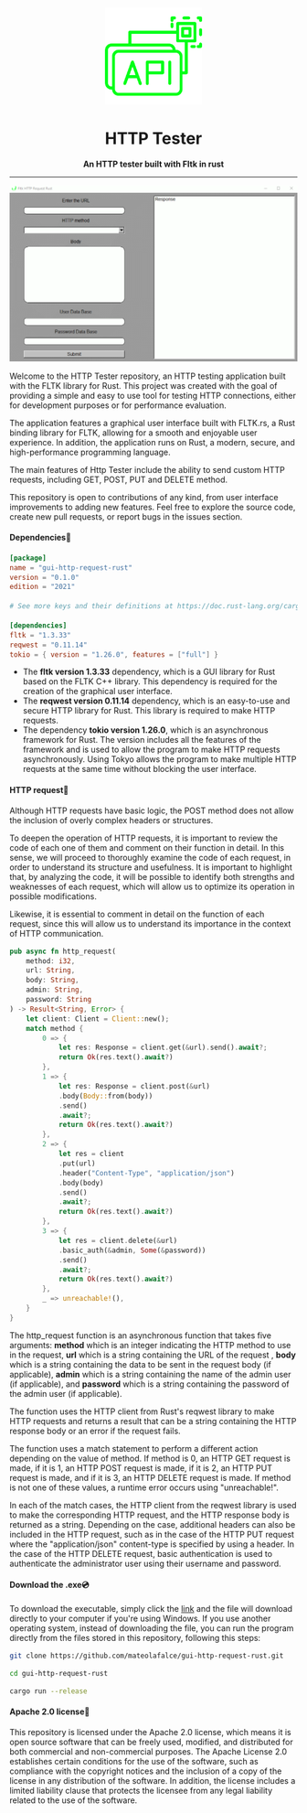 <div align="center">

  <img height="170" src="/src/api.png" />
  <h1 id="title">HTTP Tester</h1>
  <p>
    <strong>An HTTP tester built with Fltk in rust</strong>
  </p>

</div>

---

<div align="center">

![HTTP](src/ftlk-rust.gif)

</div>

Welcome to the HTTP Tester repository, an HTTP testing application built with the FLTK library for Rust. This project was created with the goal of providing a simple and easy to use tool for testing HTTP connections, either for development purposes or for performance evaluation.

The application features a graphical user interface built with FLTK.rs, a Rust binding library for FLTK, allowing for a smooth and enjoyable user experience. In addition, the application runs on Rust, a modern, secure, and high-performance programming language.

The main features of Http Tester include the ability to send custom HTTP requests, including GET, POST, PUT and DELETE method.

This repository is open to contributions of any kind, from user interface improvements to adding new features. Feel free to explore the source code, create new pull requests, or report bugs in the issues section.

<h4>Dependencies🎒</h4>

```toml
[package]
name = "gui-http-request-rust"
version = "0.1.0"
edition = "2021"

# See more keys and their definitions at https://doc.rust-lang.org/cargo/reference/manifest.html

[dependencies]
fltk = "1.3.33"
reqwest = "0.11.14"
tokio = { version = "1.26.0", features = ["full"] }
```

- The **fltk version 1.3.33** dependency, which is a GUI library for Rust based on the FLTK C++ library. This dependency is required for the creation of the graphical user interface.
- The **reqwest version 0.11.14** dependency, which is an easy-to-use and secure HTTP library for Rust. This library is required to make HTTP requests.
- The dependency **tokio version 1.26.0**, which is an asynchronous framework for Rust. The version includes all the features of the framework and is used to allow the program to make HTTP requests asynchronously. Using Tokyo allows the program to make multiple HTTP requests at the same time without blocking the user interface.

<h4>HTTP request📡 </h4>

Although HTTP requests have basic logic, the POST method does not allow the inclusion of overly complex headers or structures.

To deepen the operation of HTTP requests, it is important to review the code of each one of them and comment on their function in detail. In this sense, we will proceed to thoroughly examine the code of each request, in order to understand its structure and usefulness. It is important to highlight that, by analyzing the code, it will be possible to identify both strengths and weaknesses of each request, which will allow us to optimize its operation in possible modifications.

Likewise, it is essential to comment in detail on the function of each request, since this will allow us to understand its importance in the context of HTTP communication.

```rust
pub async fn http_request(
    method: i32,
    url: String,
    body: String,
    admin: String,
    password: String
) -> Result<String, Error> {
    let client: Client = Client::new();
    match method {
        0 => {
            let res: Response = client.get(&url).send().await?;
            return Ok(res.text().await?)
        },
        1 => {
            let res: Response = client.post(&url)
            .body(Body::from(body))
            .send()
            .await?;
            return Ok(res.text().await?)
        },
        2 => {
            let res = client
            .put(url)
            .header("Content-Type", "application/json")
            .body(body)
            .send()
            .await?;
            return Ok(res.text().await?)
        },
        3 => {
            let res = client.delete(&url)
            .basic_auth(&admin, Some(&password))
            .send()
            .await?;
            return Ok(res.text().await?)
        },
        _ => unreachable!(),
    }
}
```

The http_request function is an asynchronous function that takes five arguments: **method** which is an integer indicating the HTTP method to use in the request, **url** which is a string containing the URL of the request , **body** which is a string containing the data to be sent in the request body (if applicable), **admin** which is a string containing the name of the admin user (if applicable), and **password** which is a string containing the password of the admin user (if applicable).

The function uses the HTTP client from Rust's reqwest library to make HTTP requests and returns a result that can be a string containing the HTTP response body or an error if the request fails.

The function uses a match statement to perform a different action depending on the value of method. If method is 0, an HTTP GET request is made, if it is 1, an HTTP POST request is made, if it is 2, an HTTP PUT request is made, and if it is 3, an HTTP DELETE request is made. If method is not one of these values, a runtime error occurs using "unreachable!".

In each of the match cases, the HTTP client from the reqwest library is used to make the corresponding HTTP request, and the HTTP response body is returned as a string. Depending on the case, additional headers can also be included in the HTTP request, such as in the case of the HTTP PUT request where the "application/json" content-type is specified by using a header. In the case of the HTTP DELETE request, basic authentication is used to authenticate the administrator user using their username and password.

<h4>Download the .exe💿</h4>

To download the executable, simply click the [link](https://drive.google.com/drive/folders/1b1pJpGmoZ_ZKzJKHdnILf99v-Owz0228?usp=sharing) and the file will download directly to your computer if you're using Windows. If you use another operating system, instead of downloading the file, you can run the program directly from the files stored in this repository, following this steps:

```bash
git clone https://github.com/mateolafalce/gui-http-request-rust.git
```

```bash
cd gui-http-request-rust
```
```bash
cargo run --release
```

<h4>Apache 2.0 license📜</h4>

This repository is licensed under the Apache 2.0 license, which means it is open source software that can be freely used, modified, and distributed for both commercial and non-commercial purposes. The Apache License 2.0 establishes certain conditions for the use of the software, such as compliance with the copyright notices and the inclusion of a copy of the license in any distribution of the software. In addition, the license includes a limited liability clause that protects the licensee from any legal liability related to the use of the software.
